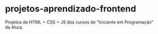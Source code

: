 # projetos-aprendizado-frontend
Projetos de HTML + CSS + JS dos cursos de "Iniciante em Programação" da Alura.
